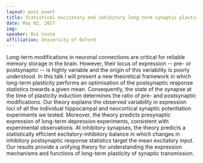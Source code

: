 ```yaml
---
layout: post_event
title: Statistical excitatory and inhibitory long-term synaptic plasticity
date: May 02, 2017
img:
speaker: Rui Costa
affiliation: University of Oxford
---
```

Long-term modifications in neuronal connections are critical for reliable memory storage in the brain. However, their locus of expression -- pre- or postsynaptic -- is highly variable and the origin of this variability is poorly understood. In this talk I will present a new theoretical framework in which long-term plasticity performs an optimisation of the postsynaptic response statistics towards a given mean. Consequently, the state of the synapse at the time of plasticity induction determines the ratio of pre- and postsynaptic modifications. Our theory explains the observed variability in expression loci of all the individual hippocampal and neocortical synaptic potentiation experiments we tested. Moreover, the theory predicts presynaptic expression of long-term depression experiments, consistent with experimental observations. At inhibitory synapses, the theory predicts a statistically efficient excitatory-inhibitory balance in which changes in inhibitory postsynaptic response statistics target the mean excitatory input. Our results provide a unifying theory for understanding the expression mechanisms and functions of long-term plasticity of synaptic transmission.
